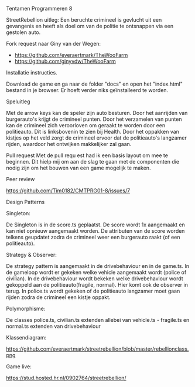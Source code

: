 Tentamen Programmeren 8

StreetRebellion uitleg:
Een beruchte crimineel is gevlucht uit een gevangenis en heeft als doel om van de politie te ontsnappen via een gestolen auto. 

Fork request naar Giny van der Wegen:
- https://github.com/everaertmark/TheWooFarm
- https://github.com/ginyvdw/TheWooFarm

Installatie instructies.

Download de game en ga naar de folder "docs" en open het "index.html" bestand in je browser. Er hoeft verder niks geïnstalleerd te worden.

Speluitleg

Met de arrow keys kan de speler zijn auto besturen. Door het aanrijden van burgerauto's krijgt de crimineel punten. Door het verzamelen van punten kan de crimineel zich veroorloven om geraakt te worden door een politieauto. Dit is linksbovenin te zien bij Health. Door het oppakken van kistjes op het veld zorgt de crimineel ervoor dat de politieauto's langzamer rijden, waardoor het ontwijken makkelijker zal gaan.

Pull request
Met de pull requ
est had ik een basis layout om mee te beginnen. Dit hielp mij om aan de slag te gaan met de componenten die nodig zijn om het bouwen van een game mogelijk te maken. 

Peer review

https://github.com/Tim0182/CMTPRG01-8/issues/7

Design Patterns


Singleton:

De Singleton is in de score.ts geplaatst. De score wordt 1x aangemaakt en kan niet opnieuw aangemaakt worden. De attributen van de score worden telkens geupdatet zodra de crimineel weer een burgerauto raakt (of een politieauto).

Strategy & Observer:

De strategy pattern is aangemaakt in de drivebehaviour en in de game.ts. In de gameloop wordt er gekeken welke vehicle aangemaakt wordt (police of civilian). In de drivebehaviour wordt bekeken welke drivebehaviour wordt gekoppeld aan de politieauto(fragile, normal). Hier komt ook de observer in terug. In police.ts wordt gekeken of de politieauto langzamer moet gaan rijden zodra de crimineel een kistje oppakt. 

Polymorphisme:

De classes police.ts, civilian.ts extenden allebei van vehicle.ts - fragile.ts en normal.ts extenden van drivebehaviour

Klassendiagram:

https://github.com/everaertmark/streetrebellion/blob/master/rebellionclass.png

Game live:

https://stud.hosted.hr.nl/0902764/streetrebellion/